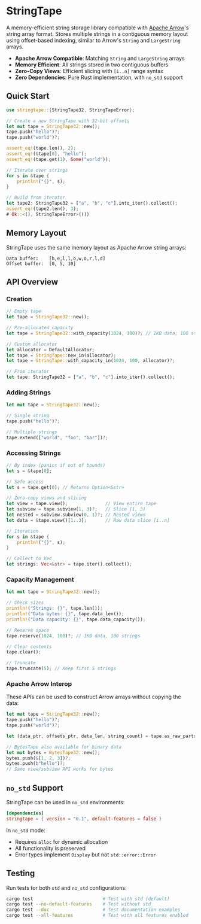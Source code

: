# StringTape

A memory-efficient string storage library compatible with [Apache Arrow](https://arrow.apache.org/)'s string array format.
Stores multiple strings in a contiguous memory layout using offset-based indexing, similar to Arrow's `String` and `LargeString` arrays.

- __Apache Arrow Compatible__: Matching `String` and `LargeString` arrays
- __Memory Efficient__: All strings stored in two contiguous buffers
- __Zero-Copy Views__: Efficient slicing with `[i..n]` range syntax
- __Zero Dependencies__: Pure Rust implementation, with `no_std` support

## Quick Start

```rust
use stringtape::{StringTape32, StringTapeError};

// Create a new StringTape with 32-bit offsets
let mut tape = StringTape32::new();
tape.push("hello")?;
tape.push("world")?;

assert_eq!(tape.len(), 2);
assert_eq!(&tape[0], "hello");
assert_eq!(tape.get(1), Some("world"));

// Iterate over strings
for s in &tape {
    println!("{}", s);
}

// Build from iterator
let tape2: StringTape32 = ["a", "b", "c"].into_iter().collect();
assert_eq!(tape2.len(), 3);
# Ok::<(), StringTapeError>(())
```

## Memory Layout

StringTape uses the same memory layout as Apache Arrow string arrays:

```text
Data buffer:    [h,e,l,l,o,w,o,r,l,d]
Offset buffer:  [0, 5, 10]
```

## API Overview

### Creation

```rust
// Empty tape
let tape = StringTape32::new();

// Pre-allocated capacity
let tape = StringTape32::with_capacity(1024, 100)?; // 1KB data, 100 strings

// Custom allocator
let allocator = DefaultAllocator;
let tape = StringTape::new_in(allocator);
let tape = StringTape::with_capacity_in(1024, 100, allocator)?;

// From iterator
let tape: StringTape32 = ["a", "b", "c"].into_iter().collect();
```

### Adding Strings

```rust
let mut tape = StringTape32::new();

// Single string
tape.push("hello")?;

// Multiple strings
tape.extend(["world", "foo", "bar"])?;
```

### Accessing Strings

```rust
// By index (panics if out of bounds)
let s = &tape[0];

// Safe access
let s = tape.get(0); // Returns Option<&str>

// Zero-copy views and slicing
let view = tape.view();              // View entire tape
let subview = tape.subview(1, 3)?;   // Slice [1, 3)
let nested = subview.subview(0, 1)?; // Nested views
let data = &tape.view()[1..3];       // Raw data slice [i..n]

// Iteration
for s in &tape {
    println!("{}", s);
}

// Collect to Vec
let strings: Vec<&str> = tape.iter().collect();
```

### Capacity Management

```rust
let mut tape = StringTape32::new();

// Check sizes
println!("Strings: {}", tape.len());
println!("Data bytes: {}", tape.data_len());
println!("Data capacity: {}", tape.data_capacity());

// Reserve space
tape.reserve(1024, 100)?; // 1KB data, 100 strings

// Clear contents
tape.clear();

// Truncate
tape.truncate(5); // Keep first 5 strings
```

### Apache Arrow Interop

These APIs can be used to construct Arrow arrays without copying the data:

```rust
let mut tape = StringTape32::new();
tape.push("hello")?;
tape.push("world")?;

let (data_ptr, offsets_ptr, data_len, string_count) = tape.as_raw_parts();

// BytesTape also available for binary data
let mut bytes = BytesTape32::new();
bytes.push(&[1, 2, 3])?;
bytes.push(b"hello")?;
// Same view/subview API works for bytes
```

## `no_std` Support

StringTape can be used in `no_std` environments:

```toml
[dependencies]
stringtape = { version = "0.1", default-features = false }
```

In `no_std` mode:

- Requires `alloc` for dynamic allocation
- All functionality is preserved
- Error types implement `Display` but not `std::error::Error`

## Testing

Run tests for both `std` and `no_std` configurations:

```bash
cargo test                          # Test with std (default)
cargo test --no-default-features    # Test without std
cargo test --doc                    # Test documentation examples
cargo test --all-features           # Test with all features enabled
```
